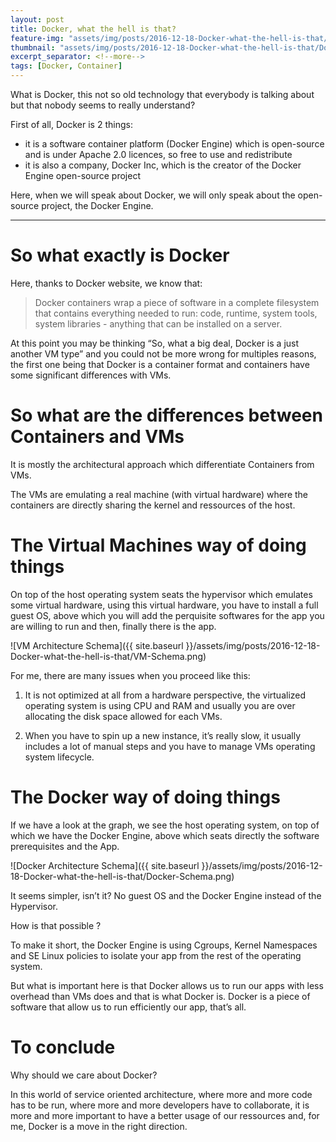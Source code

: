 ```yaml
---
layout: post
title: Docker, what the hell is that?
feature-img: "assets/img/posts/2016-12-18-Docker-what-the-hell-is-that/Docker-Banner.png"
thumbnail: "assets/img/posts/2016-12-18-Docker-what-the-hell-is-that/Docker-Banner.png"
excerpt_separator: <!--more-->
tags: [Docker, Container]
---
```


What is Docker, this not so old technology that everybody is talking about but that nobody seems to really understand?
<!--more-->

First of all, Docker is 2 things:

- it is a software container platform (Docker Engine) which is open-source and is under Apache 2.0 licences, so free to use and redistribute
- it is also a company, Docker Inc, which is the creator of the Docker Engine open-source project

Here, when we will speak about Docker, we will only speak about the open-source project, the Docker Engine.

---

# So what exactly is Docker

Here, thanks to Docker website, we know that:

> Docker containers wrap a piece of software in a complete filesystem that contains everything needed to run: code, runtime, system tools, system libraries - anything that can be installed on a server.

At this point you may be thinking “So, what a big deal, Docker is a just another VM type” and you could not be more wrong for multiples reasons, the first one being that Docker is a container format and containers have some significant differences with VMs.

# So what are the differences between Containers and VMs

It is mostly the architectural approach which differentiate Containers from VMs.

The VMs are emulating a real machine (with virtual hardware) where the containers are directly sharing the kernel and ressources of the host.

# The Virtual Machines way of doing things

On top of the host operating system seats the hypervisor which emulates some virtual hardware, using this virtual hardware, you have to install a full guest OS, above which you will add the perquisite softwares for the app you are willing to run and then, finally there is the app.

![VM Architecture Schema]({{ site.baseurl }}/assets/img/posts/2016-12-18-Docker-what-the-hell-is-that/VM-Schema.png)

For me, there are many issues when you proceed like this:

1. It is not optimized at all from a hardware perspective, the virtualized operating system is using CPU and RAM and usually you are over allocating the disk space allowed for each VMs.

2. When you have to spin up a new instance, it’s really slow, it usually includes a lot of manual steps and you have to manage VMs operating system lifecycle.

# The Docker way of doing things

If we have a look at the graph, we see the host operating system, on top of which we have the Docker Engine, above which seats directly the software prerequisites and the App.

![Docker Architecture Schema]({{ site.baseurl }}/assets/img/posts/2016-12-18-Docker-what-the-hell-is-that/Docker-Schema.png)

It seems simpler, isn’t it?
No guest OS and the Docker Engine instead of the Hypervisor.

How is that possible ?

To make it short, the Docker Engine is using Cgroups, Kernel Namespaces and SE Linux policies to isolate your app from the rest of the operating system.

But what is important here is that Docker allows us to run our apps with less overhead than VMs does and that is what Docker is. Docker is a piece of software that allow us to run efficiently our app, that’s all.

# To conclude

Why should we care about Docker?

In this world of service oriented architecture, where more and more code has to be run, where more and more developers have to collaborate, it is more and more important to have a better usage of our ressources and, for me, Docker is a move in the right direction.